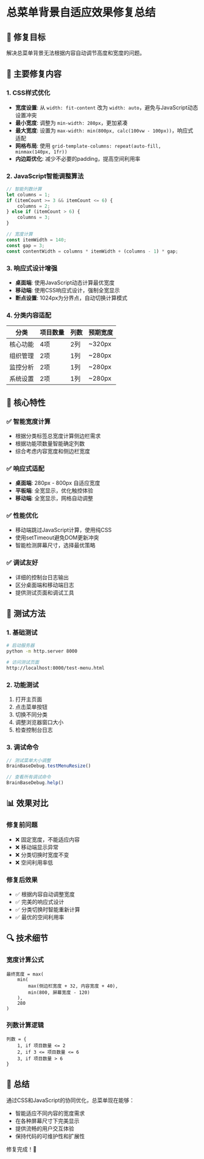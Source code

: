 # 总菜单背景自适应效果修复总结

## 🎯 修复目标
解决总菜单背景无法根据内容自动调节高度和宽度的问题。

## 🔧 主要修复内容

### 1. CSS样式优化
- **宽度设置**: 从 `width: fit-content` 改为 `width: auto`，避免与JavaScript动态设置冲突
- **最小宽度**: 调整为 `min-width: 280px`，更加紧凑
- **最大宽度**: 设置为 `max-width: min(800px, calc(100vw - 100px))`，响应式适配
- **网格布局**: 使用 `grid-template-columns: repeat(auto-fill, minmax(140px, 1fr))`
- **内边距优化**: 减少不必要的padding，提高空间利用率

### 2. JavaScript智能调整算法
```javascript
// 智能列数计算
let columns = 1;
if (itemCount >= 3 && itemCount <= 6) {
    columns = 2;
} else if (itemCount > 6) {
    columns = 3;
}

// 宽度计算
const itemWidth = 140;
const gap = 3;
const contentWidth = columns * itemWidth + (columns - 1) * gap;
```

### 3. 响应式设计增强
- **桌面端**: 使用JavaScript动态计算最优宽度
- **移动端**: 使用CSS响应式设计，强制全宽显示
- **断点设置**: 1024px为分界点，自动切换计算模式

### 4. 分类内容适配
| 分类 | 项目数量 | 列数 | 预期宽度 |
|------|----------|------|----------|
| 核心功能 | 4项 | 2列 | ~320px |
| 组织管理 | 2项 | 1列 | ~280px |
| 监控分析 | 2项 | 1列 | ~280px |
| 系统设置 | 2项 | 1列 | ~280px |

## 🚀 核心特性

### ✅ 智能宽度计算
- 根据分类标签总宽度计算侧边栏需求
- 根据功能项数量智能确定列数
- 综合考虑内容宽度和侧边栏宽度

### ✅ 响应式适配
- **桌面端**: 280px - 800px 自适应宽度
- **平板端**: 全宽显示，优化触控体验
- **移动端**: 全宽显示，网格自动调整

### ✅ 性能优化
- 移动端跳过JavaScript计算，使用纯CSS
- 使用setTimeout避免DOM更新冲突
- 智能检测屏幕尺寸，选择最优策略

### ✅ 调试友好
- 详细的控制台日志输出
- 区分桌面端和移动端日志
- 提供测试页面和调试工具

## 🧪 测试方法

### 1. 基础测试
```bash
# 启动服务器
python -m http.server 8000

# 访问测试页面
http://localhost:8000/test-menu.html
```

### 2. 功能测试
1. 打开主页面
2. 点击菜单按钮
3. 切换不同分类
4. 调整浏览器窗口大小
5. 检查控制台日志

### 3. 调试命令
```javascript
// 测试菜单大小调整
BrainBaseDebug.testMenuResize()

// 查看所有调试命令
BrainBaseDebug.help()
```

## 📊 效果对比

### 修复前问题
- ❌ 固定宽度，不能适应内容
- ❌ 移动端显示异常
- ❌ 分类切换时宽度不变
- ❌ 空间利用率低

### 修复后效果
- ✅ 根据内容自动调整宽度
- ✅ 完美的响应式设计
- ✅ 分类切换时智能重新计算
- ✅ 最优的空间利用率

## 🔍 技术细节

### 宽度计算公式
```
最终宽度 = max(
    min(
        max(侧边栏宽度 + 32, 内容宽度 + 40),
        min(800, 屏幕宽度 - 120)
    ),
    280
)
```

### 列数计算逻辑
```
列数 = {
    1, if 项目数量 <= 2
    2, if 3 <= 项目数量 <= 6  
    3, if 项目数量 > 6
}
```

## 🎉 总结
通过CSS和JavaScript的协同优化，总菜单现在能够：
- 智能适应不同内容的宽度需求
- 在各种屏幕尺寸下完美显示
- 提供流畅的用户交互体验
- 保持代码的可维护性和扩展性

修复完成！🚀 